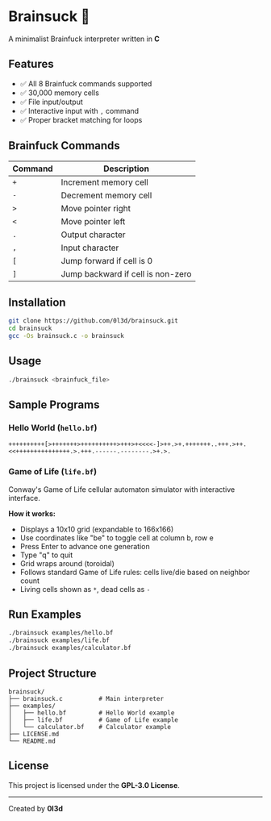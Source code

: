 # Brainsuck 🧠

A minimalist Brainfuck interpreter written in **C**

## Features

* ✅ All 8 Brainfuck commands supported
* ✅ 30,000 memory cells
* ✅ File input/output
* ✅ Interactive input with `,` command
* ✅ Proper bracket matching for loops

## Brainfuck Commands

| Command | Description |
|---------|-------------|
| `+` | Increment memory cell |
| `-` | Decrement memory cell |
| `>` | Move pointer right |
| `<` | Move pointer left |
| `.` | Output character |
| `,` | Input character |
| `[` | Jump forward if cell is 0 |
| `]` | Jump backward if cell is non-zero |

## Installation

```bash
git clone https://github.com/0l3d/brainsuck.git
cd brainsuck
gcc -Os brainsuck.c -o brainsuck
```

## Usage

```bash
./brainsuck <brainfuck_file>
```

## Sample Programs

### Hello World (`hello.bf`)

```brainfuck
++++++++++[>+++++++>++++++++++>+++>+<<<<-]>++.>+.+++++++..+++.>++.<<+++++++++++++++.>.+++.------.--------.>+.>.
```

### Game of Life (`life.bf`)

Conway's Game of Life cellular automaton simulator with interactive interface.

**How it works:**
- Displays a 10x10 grid (expandable to 166x166) 
- Use coordinates like "be" to toggle cell at column b, row e
- Press Enter to advance one generation
- Type "q" to quit
- Grid wraps around (toroidal)
- Follows standard Game of Life rules: cells live/die based on neighbor count
- Living cells shown as `*`, dead cells as `-`

## Run Examples

```bash
./brainsuck examples/hello.bf
./brainsuck examples/life.bf
./brainsuck examples/calculator.bf
```

## Project Structure

```
brainsuck/
├── brainsuck.c          # Main interpreter
├── examples/
│   ├── hello.bf         # Hello World example
│   ├── life.bf          # Game of Life example
│   └── calculator.bf    # Calculator example
├── LICENSE.md
└── README.md
```

## License

This project is licensed under the **GPL-3.0 License**.

---
Created by **0l3d**
